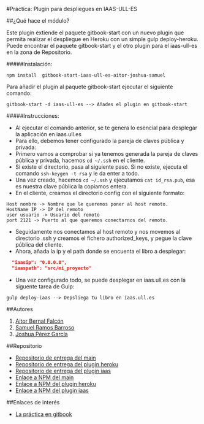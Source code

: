 #Práctica: Plugin para despliegues en IAAS-ULL-ES

##¿Qué hace el módulo?

Este plugin extiende el paquete gitbook-start con un nuevo plugin que permita realizar el despliegue en Heroku con un simple gulp deploy-heroku. Puede encontrar el paquete gitbook-start y el otro plugin para el iaas-ull-es en la zona de Repositorio.

#####Instalación:

```shell
npm install  gitbook-start-iaas-ull-es-aitor-joshua-samuel
```

Para añadir el plugin al paquete  gitbook-start ejecutar el siguiente comando:

```shell
gitbook-start -d iaas-ull-es --> Añades el plugin en gitbook-start
```

#####Instrucciones:

* Al ejecutar el comando anterior, se te genera lo esencial para desplegar la aplicación en iaas.ull.es
* Para ello, debemos tener configurado la pareja de claves pública y privada:
* Primero vamos a comprobar si ya tenemos generada la pareja de claves pública y privada, hacemos ```cd ~/.ssh``` en el cliente.
* Si existe el directorio, pasa al siguiente paso. Si no existe, ejecuta el comando ```ssh-keygen -t rsa``` y le da enter a todo.
* Una vez creado, hacemos ```cd ~/.ssh``` y ejecutamos ```cat id_rsa.pub```, esa es nuestra clave pública la copiamos entera.
* En el cliente, creamos el directorio config con el siguiente formato:

```shell
Host nombre -> Nombre que le queremos poner al host remoto.
HostName IP -> IP del remoto
user usuario -> Usuario del remoto
port 2121 -> Puerto al que queremos conectarnos del remoto.
```

* Seguidamente nos conectamos al host remoto y nos movemos al directorio .ssh y creamos el fichero authorized_keys, y pegue la clave pública del cliente.
* Ahora, añada la ip y el path donde se encuenta el libro a desplegar:

```json
  "iaasip": "0.0.0.0",
  "iaaspath": "src/mi_proyecto"
```

* Una vez configurado todo, se puede desplegar en iaas.ull.es con la siguente tarea de Gulp:

```shell
gulp deploy-iaas --> Depsliega tu libro en iaas.ull.es
```

##Autores

1. [Aitor Bernal Falcón](http://chinegua.github.io/)
2. [Samuel Ramos Barroso](http://losnen.github.io/)
3. [Joshua Pérez García](http://joshuape.github.io/)


##Repositorio

* [Repositorio de entrega del main](https://github.com/ULL-ESIT-SYTW-1617/practica-plugins-heroku-aitor-joshua-samuel)
* [Repositorio de entrega del plugin heroku](https://github.com/ULL-ESIT-SYTW-1617/gitbook-start-heroku-aitor-joshua-samuel)
* [Repositorio de entrega del plugin iaas](https://github.com/ULL-ESIT-SYTW-1617/gitbook-start-iaas-ull-es-aitor-joshua-samuel)
* [Enlace a NPM del main](https://www.npmjs.com/package/gitbook-start-aitor-joshua-samuel)
* [Enlace a NPM del plugin heroku](https://www.npmjs.com/package/gitbook-start-heroku-aitor-joshua-samuel)
* [Enlace a NPM del plugin iaas](https://www.npmjs.com/package/gitbook-start-iaas-ull-es-aitor-joshua-samuel)


##Enlaces de interés
* [La práctica en gitbook](https://casianorodriguezleon.gitbooks.io/ull-esit-1617/content/practicas/practicaplugin.html)
